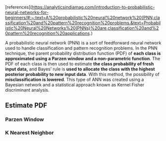 [references](https://analyticsindiamag.com/introduction-to-probabilistic-neural-networks-for-beginners/#:~:text=A%20probabilistic%20neural%20network%20(PNN,classification%20and%20pattern%20recognition%20problems.&text=Probabilistic%20Neural%20Networks%20(PNNs)%20are,classification%20and%20pattern%20recognition%20applications.)

A probabilistic neural network (PNN) is a sort of feedforward neural network used to handle classification and pattern recognition problems. In the PNN technique, the parent probability distribution function (PDF) of **each class is approximated using a Parzen window and a non-parametric function**. The PDF of each class is then used to estimate **the class probability of fresh input data,** and Bayes’ rule is **used to allocate the class with the highest posterior probability to new input data**. With this method, the possibility of **misclassification is lowered**. This type of ANN was created using a Bayesian network and a statistical approach known as Kernel Fisher discriminant analysis.

## Estimate PDF 

### Parzen Window

### K Nearest Neighbor